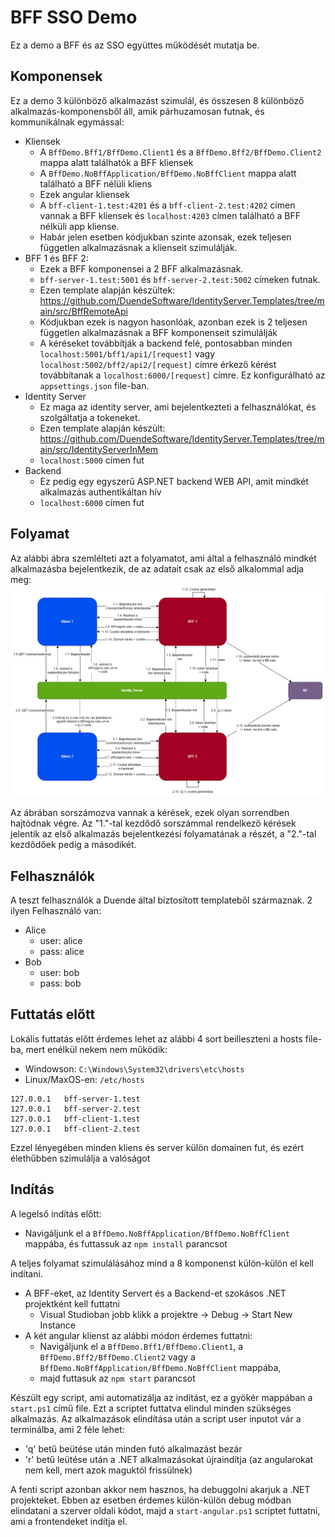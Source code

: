 ﻿# BFF SSO Demo
Ez a demo a BFF és az SSO együttes működését mutatja be.

## Komponensek
Ez a demo 3 különböző alkalmazást szimulál, és összesen 8 különböző alkalmazás-komponensből áll, 
amik párhuzamosan futnak, és kommunikálnak egymással:
- Kliensek
  - A `BffDemo.Bff1/BffDemo.Client1` és a `BffDemo.Bff2/BffDemo.Client2` mappa alatt találhatók a BFF kliensek
  - A `BffDemo.NoBffApplication/BffDemo.NoBffClient` mappa alatt található a BFF nélüli kliens
  - Ezek angular kliensek
  - A `bff-client-1.test:4201` és a `bff-client-2.test:4202` címen vannak a BFF kliensek és `localhost:4203` címen található a BFF nélküli app kliense. 
  - Habár jelen esetben kódjukban szinte azonsak, ezek teljesen független alkalmazásnak a klienseit szimulálják. 
- BFF 1 és BFF 2:
  - Ezek a BFF komponensei a 2 BFF alkalmazásnak.
  - `bff-server-1.test:5001` és `bff-server-2.test:5002` címeken futnak.
  - Ezen template alapján készültek: https://github.com/DuendeSoftware/IdentityServer.Templates/tree/main/src/BffRemoteApi
  - Kódjukban ezek is nagyon hasonlóak, azonban ezek is 2 teljesen független alkalmazásnak a BFF komponenseit szimulálják
  - A kéréseket továbbítják a backend felé, pontosabban minden `localhost:5001/bff1/api1/[request]` vagy `localhost:5002/bff2/api2/[request]` címre érkező kérést továbbítanak a `localhost:6000/[request]` címre. Ez konfigurálható az `appsettings.json` file-ban. 
- Identity Server
  - Ez maga az identity server, ami bejelentkezteti a felhasználókat, és szolgáltatja a tokeneket.
  - Ezen template alapján készült: https://github.com/DuendeSoftware/IdentityServer.Templates/tree/main/src/IdentityServerInMem
  - `localhost:5000` címen fut
- Backend
  - Ez pedig egy egyszerű ASP.NET backend WEB API, amit mindkét alkalmazás authentikáltan hív
  - `localhost:6000` címen fut
## Folyamat

Az alábbi ábra szemlélteti azt a folyamatot, ami által a felhasználó mindkét alkalmazásba bejelentkezik, de az adatait csak az első alkalommal adja meg:
![folyamat.png](docs/folyamat.png)

Az ábrában sorszámozva vannak a kérések, ezek olyan sorrendben hajtódnak végre. Az "1."-tal kezdődő sorszámmal rendelkező 
kérések jelentik az első alkalmazás bejelentkezési folyamatának a részét, a "2."-tal kezdődőek pedig a másodikét.

## Felhasználók

A teszt felhasználók a Duende által biztosított templateből származnak. 2 ilyen Felhasználó van:
- Alice
  - user: alice
  - pass: alice
- Bob
  - user: bob
  - pass: bob

## Futtatás előtt
Lokális futtatás előtt érdemes lehet az alábbi 4 sort beilleszteni a hosts file-ba, mert enélkül nekem nem működik:
- Windowson: `C:\Windows\System32\drivers\etc\hosts`
- Linux/MaxOS-en: `/etc/hosts`
```
127.0.0.1   bff-server-1.test
127.0.0.1   bff-server-2.test
127.0.0.1   bff-client-1.test
127.0.0.1   bff-client-2.test
```
Ezzel lényegében minden kliens és server külön domainen fut, és ezért élethűbben szimulálja a valóságot

## Indítás
A legelső indítás előtt:
- Navigáljunk el a `BffDemo.NoBffApplication/BffDemo.NoBffClient` mappába, és futtassuk az `npm install` parancsot

A teljes folyamat szimulálásához mind a 8 komponenst külön-külön el kell indítani.
- A BFF-eket, az Identity Servert és a Backend-et szokásos .NET projektként kell futtatni
  - Visual Studioban jobb klikk a projektre -> Debug -> Start New Instance
- A két angular klienst az alábbi módon érdemes futtatni:
  - Navigáljunk el a `BffDemo.Bff1/BffDemo.Client1`, a `BffDemo.Bff2/BffDemo.Client2` vagy a `BffDemo.NoBffApplication/BffDemo.NoBffClient` mappába,
  - majd futtasuk az `npm start` parancsot

Készült egy script, ami automatizálja az indítást, ez a gyökér mappában a `start.ps1` című file. Ezt a scriptet futtatva elindul minden szükséges alkalmazás.
Az alkalmazások elindítása után a script user inputot vár a terminálba, ami 2 féle lehet:
- 'q' betű beütése után minden futó alkalmazást bezár
- 'r' betű leütése után a .NET alkalmazásokat újraindítja (az angularokat nem kell, mert azok maguktól frissülnek)

A fenti script azonban akkor nem hasznos, ha debuggolni akarjuk a .NET projekteket. Ebben az esetben érdemes külön-külön debug módban elindatani a szerver oldali kódot, majd a `start-angular.ps1` scriptet futtatni, ami a frontendeket indítja el.
